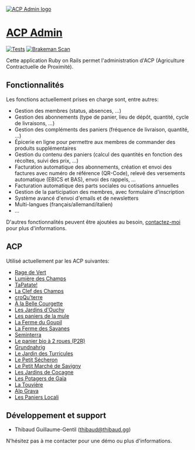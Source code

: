[![ACP Admin logo](https://acp-admin.ch/images/logo-ac7d72c5.png)](https://acp-admin.ch)

# [ACP Admin](https://acp-admin.ch)

[![Tests](https://github.com/acp-admin/acp-admin/actions/workflows/tests.yml/badge.svg)](https://github.com/acp-admin/acp-admin/actions/workflows/tests.yml) [![Brakeman Scan](https://github.com/acp-admin/acp-admin/actions/workflows/brakeman.yml/badge.svg)](https://github.com/acp-admin/acp-admin/actions/workflows/brakeman.yml)

Cette application Ruby on Rails permet l'administration d'ACP (Agriculture Contractuelle de Proximité).

## Fonctionnalités

Les fonctions actuellement prises en charge sont, entre autres:

- Gestion des membres (status, absences, ...)
- Gestion des abonnements (type de panier, lieu de dépôt, quantité, cycle de livraisons, ...)
- Gestion des compléments des paniers (fréquence de livraison, quantité, ...)
- Épicerie en ligne pour permettre aux membres de commander des produits supplémentaires
- Gestion du contenu des paniers (calcul des quantités en fonction des récoltes, suivi des prix, ...)
- Facturation automatique des abonnements, création et envoi des factures avec numéro de référence (QR-Code), relevé des versements automatique (EBICS et BAS), envoi des rappels, ...
- Facturation automatique des parts sociales ou cotisations annuelles
- Gestion de la participation des membres, avec formulaire d'inscription
- Système avancé d'envoi d'emails et de newsletters
- Multi-langues (français/allemand/italien)
- ...

D'autres fonctionnalités peuvent être ajoutées au besoin, [contactez-moi](mailto:info@acp-admin.ch) pour plus d'informations.

## ACP

Utilisé actuellement par les ACP suivantes:

- [Rage de Vert](https://www.ragedevert.ch)
- [Lumière des Champs](http://lumiere-des-champs.ch)
- [TaPatate!](https://www.tapatate.ch)
- [La Clef des Champs](https://www.clef-des-champs.ch)
- [croQu'terre](https://croquterre.ch)
- [À la Belle Courgette](https://www.alabellecourgette.ch)
- [Les Jardins d'Ouchy](https://www.lesjardinsdouchy.ch)
- [Les paniers de la mule](https://lamule.ch)
- [La Ferme du Goupil](https://lafermedugoupil.ch)
- [La Ferme des Savanes](http://lafermedessavanes.ch)
- [Seminterra](https://seminterra.ch)
- [Le panier bio à 2 roues (P2R)](https://p2r.ch)
- [Grundnahrig](https://www.grundnahrig.ch)
- [Le Jardin des Turricules](https://jardindesturricules.ch)
- [Le Petit Sécheron](https://lepetitsecheron.ch)
- [Le Petit Marché de Savigny](https://paniersdesavigny.ch)
- [Les Jardins de Cocagne](https://cocagne.ch)
- [Les Potagers de Gaïa](https://www.potagersdegaia.ch)
- [La Touvière](https://www.latouviere.ch)
- [Alp Grava](https://alpgrava.ch)
- [Les Paniers Locali](https://panier-locali.ch)

## Développement et support

- Thibaud Guillaume-Gentil ([thibaud@thibaud.gg](mailto:thibaud@thibaud.gg))

N'hésitez pas à me contacter pour une démo ou plus d'informations.
